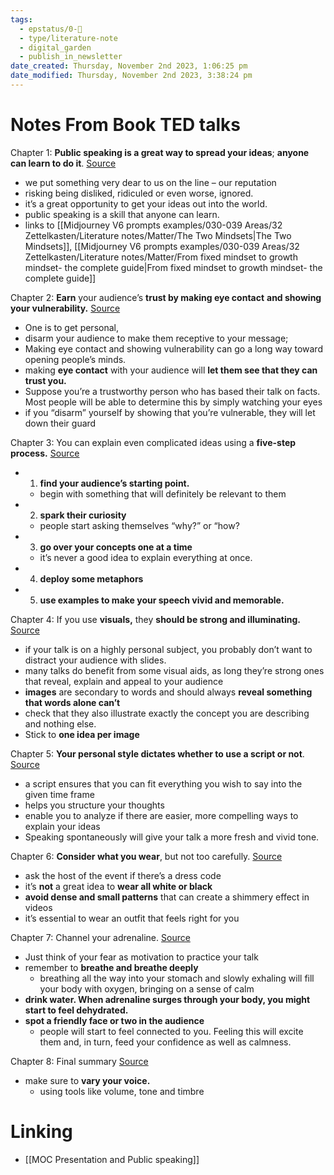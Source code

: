 ```yaml
---
tags:
  - epstatus/0-🌰
  - type/literature-note
  - digital_garden
  - publish_in_newsletter
date_created: Thursday, November 2nd 2023, 1:06:25 pm
date_modified: Thursday, November 2nd 2023, 3:38:24 pm
---
```

# Notes From Book TED talks
Chapter 1: **Public speaking is a great way to spread your ideas**; **anyone can learn to do it**.  [Source](https://blinkist.com/nc/reader/ted-talks-en?chapter=1)
- we put something very dear to us on the line – our reputation
- risking being disliked, ridiculed or even worse, ignored.
- it’s a great opportunity to get your ideas out into the world.
- public speaking is a skill that anyone can learn.
- links to [[Midjourney V6 prompts examples/030-039 Areas/32 Zettelkasten/Literature notes/Matter/The Two Mindsets|The Two Mindsets]],  [[Midjourney V6 prompts examples/030-039 Areas/32 Zettelkasten/Literature notes/Matter/From fixed mindset to growth mindset- the complete guide|From fixed mindset to growth mindset- the complete guide]]

Chapter 2: **Earn** your audience’s **trust by making eye contact** **and showing your vulnerability.** [Source](https://blinkist.com/nc/reader/ted-talks-en?chapter=2)
- One is to get personal,
- disarm your audience to make them receptive to your message;
- Making eye contact and showing vulnerability can go a long way toward opening people’s minds.
- making **eye contact** with your audience will **let them see that they can trust you.**
- Suppose you’re a trustworthy person who has based their talk on facts. Most people will be able to determine this by simply watching your eyes
- if you “disarm” yourself by showing that you’re vulnerable, they will let down their guard

Chapter 3: You can explain even complicated ideas using a **five-step process.** [Source](https://blinkist.com/nc/reader/ted-talks-en?chapter=3)
- 1) **find your audience’s starting point.**
	- begin with something that will definitely be relevant to them
- 2)  **spark their curiosity**
	-  people start asking themselves “why?” or “how?
- 3) **go over your concepts one at a time**
	- it’s never a good idea to explain everything at once.
- 4) **deploy some metaphors**
- 5)  **use examples to make your speech vivid and memorable.**

Chapter 4: If you use **visuals,** they **should be strong and illuminating.** [Source](https://blinkist.com/nc/reader/ted-talks-en?chapter=4)
- if your talk is on a highly personal subject, you probably don’t want to distract your audience with slides.
- many talks do benefit from some visual aids, as long they’re strong ones that reveal, explain and appeal to your audience
- **images** are secondary to words and should always **reveal something that words alone can’t**
- check that they also illustrate exactly the concept you are describing and nothing else.
- Stick to **one idea per image**

Chapter 5: **Your personal style dictates whether to use a script or not**. [Source](https://blinkist.com/nc/reader/ted-talks-en?chapter=5)
- a script ensures that you can fit everything you wish to say into the given time frame
- helps you structure your thoughts
- enable you to analyze if there are easier, more compelling ways to explain your ideas
- Speaking spontaneously will give your talk a more fresh and vivid tone.

Chapter 6: **Consider what you wear**, but not too carefully. [Source](https://blinkist.com/nc/reader/ted-talks-en?chapter=6)
- ask the host of the event if there’s a dress code
- it’s **not** a great idea to **wear all white or black**
- **avoid dense and small patterns** that can create a shimmery effect in videos
- it’s essential to wear an outfit that feels right for you

Chapter 7: Channel your adrenaline. [Source](https://blinkist.com/nc/reader/ted-talks-en?chapter=7)
- Just think of your fear as motivation to practice your talk
-  remember to **breathe and breathe deeply**
	- breathing all the way into your stomach and slowly exhaling will fill your body with oxygen, bringing on a sense of calm
- **drink water. When adrenaline surges through your body, you might start to feel dehydrated.**
- **spot a friendly face or two in the audience**
	- people will start to feel connected to you. Feeling this will excite them and, in turn, feed your confidence as well as calmness.

Chapter 8: Final summary [Source](https://blinkist.com/nc/reader/ted-talks-en?chapter=8)
- make sure to **vary your voice.**
	- using tools like volume, tone and timbre
# Linking
+ [[MOC Presentation and Public speaking]]

